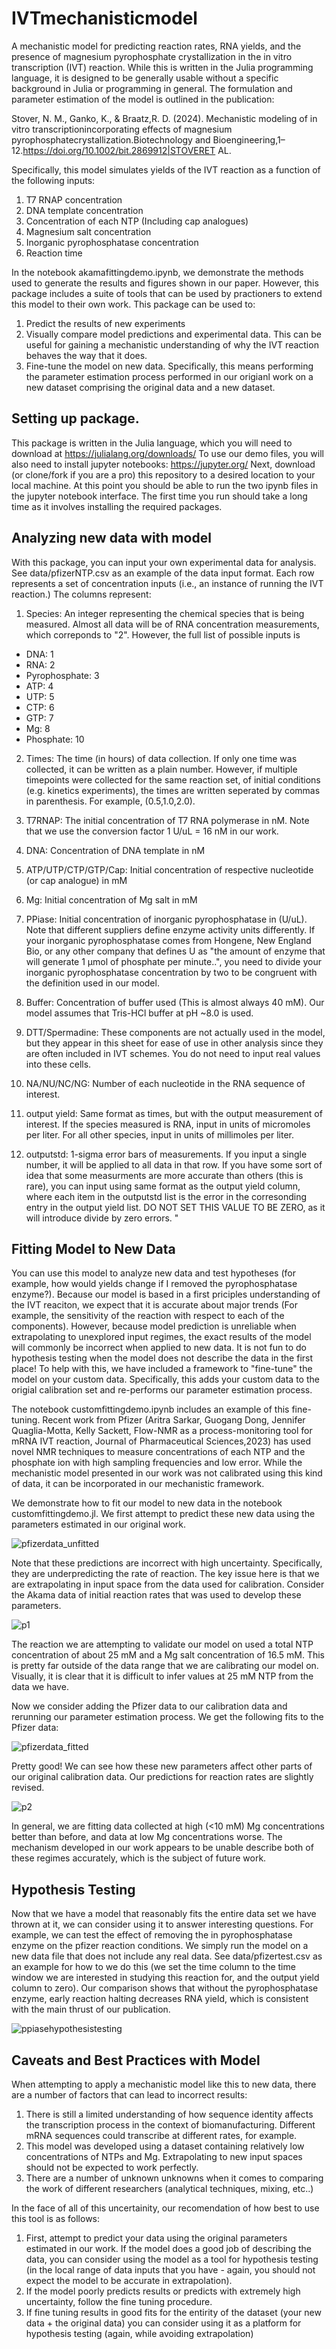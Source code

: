 # IVTmechanisticmodel

A mechanistic model for predicting reaction rates, RNA yields, and the presence of magnesium pyrophosphate crystallization in the in vitro transcription (IVT) reaction. While this is written in the Julia programming language, it is designed to be generally usable without a specific background in Julia or programming in general. The formulation and parameter estimation of the model is outlined in the publication:

Stover, N. M., Ganko, K., & Braatz,R. D. (2024). Mechanistic modeling of in vitro transcriptionincorporating effects of magnesium pyrophosphatecrystallization.Biotechnology and Bioengineering,1–12.https://doi.org/10.1002/bit.2869912|STOVERET AL.

Specifically, this model simulates yields of the IVT reaction as a function of the following inputs:
1. T7 RNAP concentration
2. DNA template concentration
3. Concentration of each NTP (Including cap analogues)
4. Magnesium salt concentration
5. Inorganic pyrophosphatase concentration
6. Reaction time

In the notebook akamafittingdemo.ipynb, we demonstrate the methods used to generate the results and figures shown in our paper. However, this package includes a suite of tools that can be used by practioners to extend this model to their own work. This package can be used to:

1. Predict the results of new experiments
2. Visually compare model predictions and experimental data. This can be useful for gaining a mechanistic understanding  of why the IVT reaction behaves the way that it does. 
3. Fine-tune the model on new data. Specifically, this means performing the parameter estimation process performed in our origianl work on a new dataset comprising the original data and a new dataset. 

## Setting up package. 

This package is written in the Julia language, which you will need to download at https://julialang.org/downloads/ 
To use our demo files, you will also need to install jupyter notebooks: https://jupyter.org/
Next, download (or clone/fork if you are a pro) this repository to a desired location to your local machine. At this point you should be able to run the two ipynb files in the jupyter notebook interface. The first time you run should take a long time as it involves installing the required packages. 

## Analyzing new data with model

With this package, you can input your own experimental data for analysis. See data/pfizerNTP.csv as an example of the data input format. Each row represents a set of concentration inputs (i.e., an instance of running the IVT reaction.) The columns represent:

1. Species: An integer representing the chemical species that is being measured. Almost all data will be of RNA concentration measurements, which correponds to "2". However, the full list of possible inputs is
- DNA: 1
- RNA: 2
- Pyrophosphate: 3
- ATP: 4
- UTP: 5
- CTP: 6
- GTP: 7
- Mg: 8
- Phosphate: 10

2. Times: The time (in hours) of data collection. If only one time was collected, it can be written as a plain number. However, if multiple timepoints were collected for the same reaction set, of initial conditions (e.g. kinetics experiments), the times are written seperated by commas in parenthesis. For example, (0.5,1.0,2.0).

3. T7RNAP: The initial concentration of T7 RNA polymerase in nM. Note that we use the conversion factor 1 U/uL = 16 nM in our work.
4. DNA: Concentration of DNA template in nM
5. ATP/UTP/CTP/GTP/Cap: Initial concentration of respective nucleotide (or cap analogue) in mM
6. Mg: Initial concentration of Mg salt in mM
7. PPiase: Initial concentration of inorganic pyrophosphatase in (U/uL). Note that different suppliers define enzyme activity units differently. If your inorganic pyrophosphatase comes from Hongene, New England Bio, or any other company that defines U as "the amount of enzyme that will generate 1 µmol of phosphate per minute..", you need to divide your inorganic pyrophosphatase concentration by two to be congruent with the definition used in our model. 
8. Buffer: Concentration of buffer used (This is almost always 40 mM). Our model assumes that Tris-HCl buffer at pH ~8.0 is used. 
9. DTT/Spermadine: These components are not actually used in the model, but they appear in this sheet for ease of use in other analysis since they are often included in IVT schemes. You do not need to input real values into these cells. 
10. NA/NU/NC/NG: Number of each nucleotide in the RNA sequence of interest. 
11. output yield: Same format as times, but with the output measurement of interest. If the species measured is RNA, input in units of micromoles per liter. For all other species, input in units of millimoles per liter. 
12. outputstd: 1-sigma error bars of measurements. If you input a single number, it will be applied to all data in that row. If you have some sort of idea that some measurments are more accurate than others (this is rare), you can input using same format as the output yield column, where each item in the outputstd list is the error in the corresonding entry in the output yield list. DO NOT SET THIS VALUE TO BE ZERO, as it will introduce divide by zero errors.
"

## Fitting Model to New Data

You can use this model to analyze new data and test hypotheses (for example, how would yields change if I removed the pyrophosphatase enzyme?). Because our model is based in a first priciples understanding of the IVT reaciton, we expect that it is accurate about major trends (For example, the sensitivity of the reaction with respect to each of the components). However, because model prediction is unreliable when extrapolating to unexplored input regimes, the exact results of the model will commonly be incorrect when applied to new data. It is not fun to do hypothesis testing when the model does not describe the data in the first place! To help with this, we have included a framework to "fine-tune" the model on your custom data. Specifically, this adds your custom data to the origial calibration set and re-performs our parameter estimation process.

The notebook customfittingdemo.ipynb includes an example of this fine-tuning. Recent work from Pfizer (Aritra Sarkar, Guogang Dong, Jennifer Quaglia-Motta, Kelly Sackett, Flow-NMR as a process-monitoring tool for mRNA IVT reaction, Journal of Pharmaceutical Sciences,2023) has used novel NMR techniques to measure concentrations of each NTP and the phosphate ion with high sampling frequencies and low error. While the mechanistic model presented in our work was not calibrated using this kind of data, it can be incorporated in our mechanistic framework. 

We demonstrate how to fit our model to new data in the notebook customfittingdemo.jl. We first attempt to predict these new data using the parameters estimated in our original work. 

![pfizerdata_unfitted](https://github.com/nathanmstover/IVTmechanisticmodel/assets/97487659/0eb4472e-d878-4481-bf07-d96965b7998c)

Note that these predictions are incorrect with high uncertainty. Specifically, they are underpredicting the rate of reaction. The key issue here is that we are extrapolating in input space from the data used for calibration. Consider the Akama data of initial reaction rates that was used to develop these parameters. 

![p1](https://github.com/nathanmstover/IVTmechanisticmodel/assets/97487659/24d200d1-182c-4e4a-8a98-e35fce641ec4)


The reaction we are attempting to validate our model on used a total NTP concentration of about 25 mM and a Mg salt concentration of 16.5 mM. This is pretty far outside of the data range that we are calibrating our model on. Visually, it is clear that it is difficult to infer values at 25 mM NTP from the data we have. 

Now we consider adding the Pfizer data to our calibration data and rerunning our parameter estimation process. We get the following fits to the Pfizer data:

![pfizerdata_fitted](https://github.com/nathanmstover/IVTmechanisticmodel/assets/97487659/f899cc40-1d15-4cf4-a902-ed7ffa697a7e)

Pretty good! We can see how these new parameters affect other parts of our original calibration data. Our predictions for reaction rates are slightly revised.

![p2](https://github.com/nathanmstover/IVTmechanisticmodel/assets/97487659/6933f58e-c50e-495c-8a9b-d91708d175e8)

In general, we are fitting data collected at high (<10 mM) Mg concentrations better than before, and data at low Mg concentrations worse. The mechanism developed in our work appears to be unable describe both of these regimes accurately, which is the subject of future work. 

## Hypothesis Testing 
Now that we have a model that reasonably fits the entire data set we have thrown at it, we can consider using it to answer interesting questions. For example, we can test the effect of removing the in pyrophosphatase enzyme on the pfizer reaction conditions. We simply run the model on a new data file that does not include any real data. See data/pfizertest.csv as an example for how to we do this (we set the time column to the time window we are interested in studying this reaction for, and the output yield column to zero). Our comparison shows that without the pyrophosphatase enzyme, early reaction halting decreases RNA yield, which is consistent with the main thrust of our publication.

![ppiasehypothesistesting](https://github.com/nathanmstover/IVTmechanisticmodel/assets/97487659/dd3896b7-d339-48f2-9167-55db0938e694)

## Caveats and Best Practices with Model

When attempting to apply a mechanistic model like this to new data, there are a number of factors that can lead to incorrect results:
1. There is still a limited understanding of how sequence identity affects the transcription process in the context of biomanufacturing. Different mRNA sequences could transcribe at different rates, for example.
2. This model was developed using a dataset containing relatively low concentrations of NTPs and Mg. Extrapolating to new input spaces should not be expected to work perfectly.
3. There are a number of unknown unknowns when it comes to comparing the work of different researchers (analytical techniques, mixing, etc..)

In the face of all of this uncertainity, our recomendation of how best to use this tool is as follows:
1. First, attempt to predict your data using the original parameters estimated in our work. If the model does a good job of describing the data, you can consider using the model as a tool for hypothesis testing (in the local range of data inputs that you have - again, you should not expect the model to be accurate in extrapolation). 
2. If the model poorly predicts results or predicts with extremely high uncertainty, follow the fine tuning procedure.
3. If fine tuning results in good fits for the entirity of the dataset (your new data + the original data) you can consider using it as a platform for hypothesis testing (again, while avoiding extrapolation)



